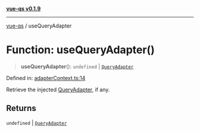 [**vue-qs v0.1.9**](../README.md)

***

[vue-qs](../README.md) / useQueryAdapter

# Function: useQueryAdapter()

> **useQueryAdapter**(): `undefined` \| [`QueryAdapter`](../type-aliases/QueryAdapter.md)

Defined in: [adapterContext.ts:14](https://github.com/iamsomraj/vue-qs/blob/45dc30a366c9ea66c571cd99d51f1943495f1e56/src/adapterContext.ts#L14)

Retrieve the injected [QueryAdapter](../type-aliases/QueryAdapter.md), if any.

## Returns

`undefined` \| [`QueryAdapter`](../type-aliases/QueryAdapter.md)
